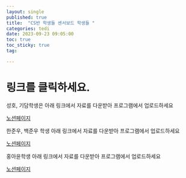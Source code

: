 ```yaml
---
layout: single
published: true
title:  "CS반 학생들 센서보드 학생들 "
categories: tedi
date: 2023-09-23 09:05:00
toc: true
toc_sticky: true
tag:   

---
```

# 링크를 클릭하세요.

성호, 기담학생은 아래 링크에서 자료를 다운받아 프로그램에서 업로드하세요

[노션페이지](https://abalone-beginner-393.notion.site/f60f28c59f0345229a7e206bd3fc4140?pvs=4)

한준우, 백준우 학생 아래 링크에서 자료를 다운받아 프로그램에서 업로드하세요

[노션페이지](https://abalone-beginner-393.notion.site/1246e0bbff134efbafe8884e8f43a8e3?pvs=4)

홍아윤학생 아래 링크에서 자료를 다운받아 프로그램에서 업로드하세요

[노션페이지](https://abalone-beginner-393.notion.site/1246e0bbff134efbafe8884e8f43a8e3?pvs=4)
